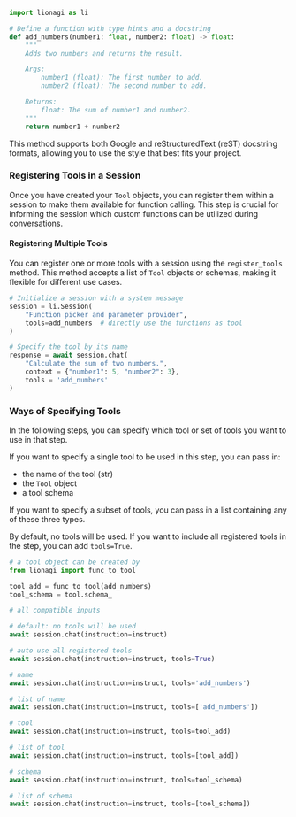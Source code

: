 

```python
import lionagi as li

# Define a function with type hints and a docstring
def add_numbers(number1: float, number2: float) -> float:
    """
    Adds two numbers and returns the result.

    Args:
        number1 (float): The first number to add.
        number2 (float): The second number to add.

    Returns:
        float: The sum of number1 and number2.
    """
    return number1 + number2
```

This method supports both Google and reStructuredText (reST) docstring formats, allowing you to use the style that best fits your project.

### Registering Tools in a Session

Once you have created your `Tool` objects, you can register them within a session to make them available for function calling. This step is crucial for informing the session which custom functions can be utilized during conversations.

#### Registering Multiple Tools

You can register one or more tools with a session using the `register_tools` method. This method accepts a list of `Tool` objects or schemas, making it flexible for different use cases.

```python
# Initialize a session with a system message
session = li.Session(
	"Function picker and parameter provider", 
	tools=add_numbers  # directly use the functions as tool
)

# Specify the tool by its name
response = await session.chat(
	"Calculate the sum of two numbers.", 
	context = {"number1": 5, "number2": 3}, 
	tools = 'add_numbers'
)
```


### Ways of Specifying Tools

In the following steps, you can specify which tool or set of tools you
want to use in that step.

If you want to specify a single tool to be used in this step, you can
pass in:

-   the name of the tool (str)
-   the `Tool` object
-   a tool schema

If you want to specify a subset of tools, you can pass in a list
containing any of these three types.

By default, no tools will be used. If you want to include all registered
tools in the step, you can add `tools=True`.

``` python
# a tool object can be created by 
from lionagi import func_to_tool

tool_add = func_to_tool(add_numbers)
tool_schema = tool.schema_

# all compatible inputs

# default: no tools will be used
await session.chat(instruction=instruct)

# auto use all registered tools
await session.chat(instruction=instruct, tools=True)

# name
await session.chat(instruction=instruct, tools='add_numbers')

# list of name
await session.chat(instruction=instruct, tools=['add_numbers'])

# tool
await session.chat(instruction=instruct, tools=tool_add)

# list of tool
await session.chat(instruction=instruct, tools=[tool_add])

# schema
await session.chat(instruction=instruct, tools=tool_schema)

# list of schema
await session.chat(instruction=instruct, tools=[tool_schema])
```
